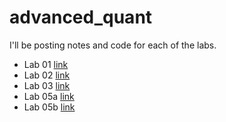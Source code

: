 # advanced_quant
I'll be posting notes and code for each of the labs. 

- Lab 01 [link](lab_01/README.md)
- Lab 02 [link](lab_02/README.md)
- Lab 03 [link](lab_03/README.md)
- Lab 05a [link](lab_05a/README.md)
- Lab 05b [link](lab_05b/README.md)
